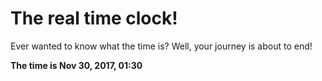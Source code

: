 # The real time clock!

Ever wanted to know what the time is? Well, your journey is about to end!

**The time is Nov 30, 2017, 01:30**